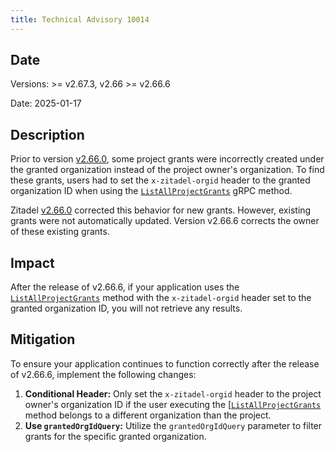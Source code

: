 ```yaml
---
title: Technical Advisory 10014
---
```


## Date

Versions: >= v2.67.3, v2.66 >= v2.66.6

Date: 2025-01-17

## Description

Prior to version [v2.66.0](https://github.com/zitadel/zitadel/releases/tag/v2.66.0), some project grants were incorrectly created under the granted organization instead of the project owner's organization. To find these grants, users had to set the `x-zitadel-orgid` header to the granted organization ID when using the [`ListAllProjectGrants`](/reference/deprecated#tag/management-service/POST/management/v1/projectgrants/_search) gRPC method.

Zitadel [v2.66.0](https://github.com/zitadel/zitadel/releases/tag/v2.66.0) corrected this behavior for new grants. However, existing grants were not automatically updated. Version v2.66.6 corrects the owner of these existing grants.

## Impact

After the release of v2.66.6, if your application uses the [`ListAllProjectGrants`](/reference/deprecated#tag/management-service/POST/management/v1/projectgrants/_search) method with the `x-zitadel-orgid` header set to the granted organization ID, you will not retrieve any results.

## Mitigation

To ensure your application continues to function correctly after the release of v2.66.6, implement the following changes:

1. **Conditional Header:** Only set the `x-zitadel-orgid` header to the project owner's organization ID if the user executing the [[`ListAllProjectGrants`](/reference/deprecated#tag/management-service/POST/management/v1/projectgrants/_search) method belongs to a different organization than the project.
2. **Use `grantedOrgIdQuery`:** Utilize the `grantedOrgIdQuery` parameter to filter grants for the specific granted organization.